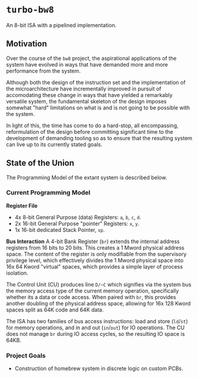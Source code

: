 # `turbo-bw8`
An 8-bit ISA with a pipelined implementation.

## Motivation
Over the course of the `bw8` project, the aspirational applications of the system have evolved in ways that have demanded more and more performance from the system.

Although both the design of the instruction set and the implementation of the microarchitecture have incrementally improved in pursuit of accomodating these change in ways that have yielded a remarkably versatile system, the fundamental skeleton of the design imposes somewhat "hard" limitations on what is and is not going to be possible with the system.

In light of this, the time has come to do a hard-stop, all encompassing, reformulation of the design before committing significant time to the development of demanding tooling so as to ensure that the resulting system can live up to its currently stated goals.

## State of the Union
The Programming Model of the extant system is described below.

### Current Programming Model
**Register File**
- 4x 8-bit General Purpose (data) Registers: `a`, `b`, `c`, `d`.
- 2x 16-bit General Purpose "pointer" Registers: `x`, `y`.
- 1x 16-bit dedicated Stack Pointer, `sp`.

**Bus Interaction**
A 4-bit Bank Register (`br`) extends the internal address registers from 16 bits to 20 bits. This creates a 1 Mword physical address space. The content of the register is only modifiable from the supervisory privilege level, which effectively divides the 1 Mword physical space into 16x 64 Kword "virtual" spaces, which provides a simple layer of process isolation.

The Control Unit (CU) produces line `D/~C` which signifies via the system bus the memory access type of the current memory operation, specifically whether its a data or code access. When paired with `br`, this provides another doubling of the physical address space, allowing for 16x 128 Kword spaces split as 64K code and 64K data.

The ISA has two families of bus access instructions: load and store (`ld`/`st`) for memory operations, and in and out (`in`/`out`) for IO operations. The CU does not manage `br` during IO access cycles, so the resulting IO space is 64KB.

### Project Goals
- Construction of homebrew system in discrete logic on custom PCBs.